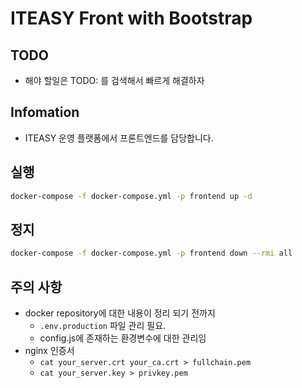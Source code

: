 # ITEASY Front with Bootstrap

TODO
---------
- 해야 할일은 TODO: 를 검색해서 빠르게 해결하자


Infomation
---------
- ITEASY 운영 플랫폼에서 프론트엔드를 담당합니다.

실행
---------
```sh
docker-compose -f docker-compose.yml -p frontend up -d
```

정지
---------
```sh
docker-compose -f docker-compose.yml -p frontend down --rmi all
```

주의 사항
---------
- docker repository에 대한 내용이 정리 되기 전까지 
  - ```.env.production``` 파일 관리 필요.
  - config.js에 존재하는 환경변수에 대한 관리임
- nginx 인증서
  - ```cat your_server.crt your_ca.crt > fullchain.pem```
  - ```cat your_server.key > privkey.pem```

